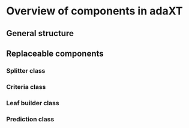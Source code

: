 # Overview of components in adaXT

<!-- TODO: Add section -->

## General structure

## Replaceable components

### Splitter class

### Criteria class

### Leaf builder class

### Prediction class
